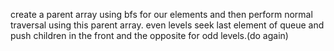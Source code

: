create a parent array using bfs for our elements
and then perform normal traversal using this parent array.
even levels  seek  last element of queue and push children in the front
and the opposite for odd levels.
​
(do again)